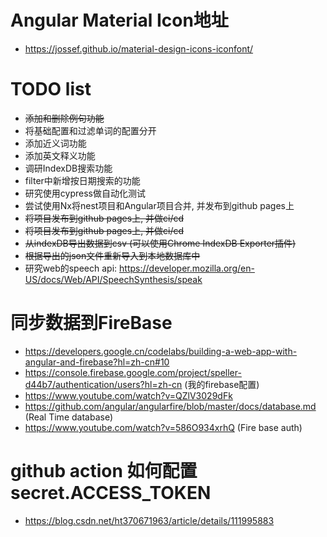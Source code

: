 # Angular Material Icon地址
 - https://jossef.github.io/material-design-icons-iconfont/


# TODO list
- ~~添加和删除例句功能~~
- 将基础配置和过滤单词的配置分开
- 添加近义词功能
- 添加英文释义功能
- 调研IndexDB搜索功能
- filter中新增按日期搜索的功能
- 研究使用cypress做自动化测试
- 尝试使用Nx将nest项目和Angular项目合并, 并发布到github pages上
- ~~将项目发布到github pages上, 并做ci/cd~~
- ~~将项目发布到github pages上, 并做ci/cd~~
- ~~从indexDB导出数据到csv (可以使用Chrome IndexDB Exporter插件)~~ 
- ~~根据导出的json文件重新导入到本地数据库中~~
- 研究web的speech api: https://developer.mozilla.org/en-US/docs/Web/API/SpeechSynthesis/speak

# 同步数据到FireBase
- https://developers.google.cn/codelabs/building-a-web-app-with-angular-and-firebase?hl=zh-cn#10
- https://console.firebase.google.com/project/speller-d44b7/authentication/users?hl=zh-cn (我的firebase配置)
- https://www.youtube.com/watch?v=QZlV3029dFk
- https://github.com/angular/angularfire/blob/master/docs/database.md (Real Time database)
- https://www.youtube.com/watch?v=586O934xrhQ (Fire base auth)

# github action 如何配置secret.ACCESS_TOKEN
- https://blog.csdn.net/ht370671963/article/details/111995883

